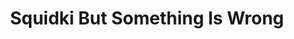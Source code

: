 ---
slug: squidki-but-something-is-wrong
title: Squidki But Something Is Wrong
description: "Squidki But Something Is Wrong is an exciting online game. Play for free directly in your browser!"
icon: /images/new_mods/Sprunki But Something Is Wrong.png
url: https://scratch.mit.edu/projects/1074278226/embed
previewImage: /images/new_mods/Sprunki But Something Is Wrong.png
type: new mods

# SEO配置
seo:
  title: "Squidki But Something Is Wrong - Play Free Online Game | Fun Browser Games"
  description: "Squidki But Something Is Wrong - Play this fun online game for free in your browser. No download required!"
  ogImage: "/images/new_mods/Sprunki But Something Is Wrong.png"
  keywords: "squidki-but-something-is-wrong, online game, browser game, free game, new mods game, play online"

videoUrls:
  - https://www.youtube.com/embed/example1
  - https://www.youtube.com/embed/example2

whyPlay:
  title: "Why Play Squidki But Something Is Wrong?"
  items:
    - "Immersive Gameplay: Squidki But Something Is Wrong offers an engaging and immersive gaming experience that will keep you entertained for hours"
    - "Challenging Levels: Test your skills with increasingly difficult challenges and obstacles"
    - "Beautiful Graphics: Enjoy stunning visuals and smooth animations that bring the game world to life"
    - "Regular Updates: New content and features are added regularly to keep the game fresh and exciting"
    - "Free to Play: Experience all the fun without spending a penny"
    - "Community Features: Connect with other players, share strategies, and compete for high scores"
    - "Cross-Platform: Play on any device with a web browser, no downloads required"

features:
  title: "Key Features of Squidki But Something Is Wrong"
  image: "/images/new_mods/Sprunki But Something Is Wrong.png"
  items:
    - "Intuitive Controls: Easy to learn controls make Squidki But Something Is Wrong accessible for players of all skill levels"
    - "Multiple Game Modes: Enjoy various gameplay options that provide different challenges and experiences"
    - "Character Customization: Personalize your gaming experience with unique characters and items"
    - "Achievement System: Complete special tasks to earn rewards and recognition"
    - "Leaderboards: Compete with players worldwide and see who can achieve the highest scores"

characteristics:
  title: "Game Characteristics"
  image: "/images/new_mods/Sprunki But Something Is Wrong.png"
  items:
    - "Genre: New mods game with elements of strategy and skill"
    - "Difficulty: Suitable for both casual gamers and those seeking a challenge"
    - "Play Time: Quick sessions or extended gameplay, depending on your preference"
    - "Art Style: Vibrant and engaging visuals that enhance the gaming experience"
    - "Sound Design: Immersive audio that complements the gameplay perfectly"

info: "Squidki But Something Is Wrong is an exciting online game that offers players a unique and engaging gaming experience. With its intuitive controls, stunning visuals, and challenging gameplay, Squidki But Something Is Wrong provides hours of entertainment for players of all ages and skill levels. Whether you're looking for a quick gaming session during a break or an extended play session, Squidki But Something Is Wrong delivers an immersive experience that will keep you coming back for more. The game features multiple levels of increasing difficulty, ensuring that players are constantly challenged as they progress. With regular updates adding new content and features, Squidki But Something Is Wrong remains fresh and exciting, providing endless entertainment options for its growing community of players."

howToPlayIntro: "Welcome to Squidki But Something Is Wrong! This guide will walk you through the basics and help you master the game. Whether you're a beginner or looking to improve your skills, these tips and instructions will enhance your gaming experience."

howToPlaySteps:
  - title: "Getting Started"
    description: "Begin your Squidki But Something Is Wrong adventure by familiarizing yourself with the controls. Use your keyboard or mouse to navigate through the game interface. The tutorial will guide you through the basic mechanics and help you understand the objectives."
  - title: "Understanding the Objectives"
    description: "In Squidki But Something Is Wrong, your main goal is to progress through levels by completing specific objectives. Each level presents unique challenges that require different strategies and approaches."
  - title: "Mastering the Controls"
    description: "Practice using the controls to improve your precision and reaction time. Squidki But Something Is Wrong requires quick reflexes and strategic thinking to overcome obstacles and defeat opponents."
  - title: "Utilizing Power-ups"
    description: "Collect power-ups throughout the game to enhance your abilities and overcome difficult challenges. Each power-up offers unique advantages that can be crucial for success."
  - title: "Developing Strategies"
    description: "As you progress in Squidki But Something Is Wrong, develop effective strategies for different scenarios. Analyze patterns, anticipate challenges, and adapt your approach to maximize your performance."

faq:
  title: "Frequently Asked Questions about Squidki But Something Is Wrong"
  items:
    - question: "Is Squidki But Something Is Wrong free to play?"
      answer: "Yes, Squidki But Something Is Wrong is completely free to play directly in your web browser. No downloads or purchases are required to enjoy the full game experience."
    - question: "Can I play Squidki But Something Is Wrong on mobile devices?"
      answer: "Yes, Squidki But Something Is Wrong is optimized for both desktop and mobile play. You can enjoy the game on any device with a web browser and internet connection."
    - question: "Are there any in-game purchases?"
      answer: "While Squidki But Something Is Wrong is free to play, there may be optional in-game purchases available for cosmetic items or additional features that don't affect core gameplay."
    - question: "How often is Squidki But Something Is Wrong updated?"
      answer: "The developers regularly update Squidki But Something Is Wrong with new content, features, and improvements based on player feedback and game performance."
    - question: "Can I play Squidki But Something Is Wrong offline?"
      answer: "Currently, Squidki But Something Is Wrong requires an internet connection to play as it's a browser-based online game."
    - question: "Is Squidki But Something Is Wrong suitable for children?"
      answer: "Yes, Squidki But Something Is Wrong is designed to be family-friendly and suitable for players of all ages."
    - question: "How do I report bugs or issues?"
      answer: "If you encounter any problems while playing Squidki But Something Is Wrong, you can report them through the game's support page or contact the developers directly through their website."
    - question: "Still Have Questions?"
      answer: "If you have additional questions about Squidki But Something Is Wrong that aren't covered in this FAQ, please visit our support center or contact our customer service team for assistance."
---
